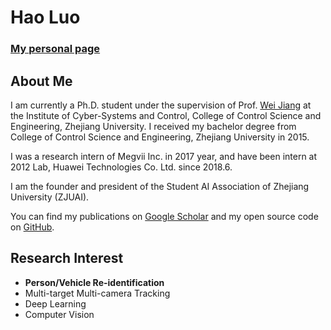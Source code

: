 # Hao Luo

### [My personal page](https://luohao.site/)

## About Me


I am currently a Ph.D. student under the supervision of Prof. [Wei Jiang](https://person.zju.edu.cn/jiangwei) at the Institute of Cyber-Systems and Control, College of Control Science and Engineering, Zhejiang University. 
I received my bachelor degree from College of Control Science and Engineering, Zhejiang University in 2015. 

I was a research intern of Megvii Inc. in 2017 year, and have been intern at 2012 Lab, Huawei Technologies Co. Ltd. since 2018.6.

I am the founder and president of the Student AI Association of Zhejiang University (ZJUAI).

You can find my publications on [Google Scholar](https://scholar.google.com.hk/citations?user=7QvWnzMAAAAJ&hl=zh-CN) and my open source code on [GitHub](https://github.com/michuanhaohao).

## Research Interest

- **Person/Vehicle Re-identification**
- Multi-target Multi-camera Tracking
- Deep Learning 
- Computer Vision

